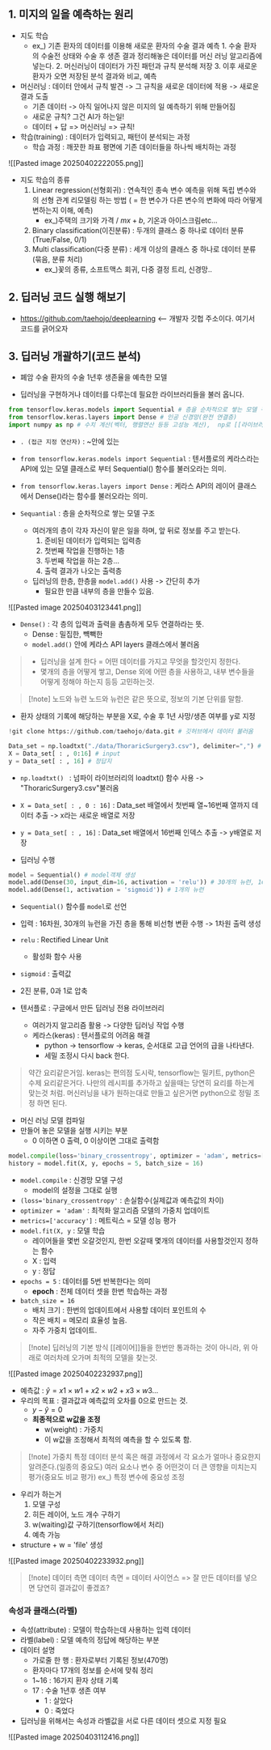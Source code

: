 
## 1. 미지의 일을 예측하는 원리
- 지도 학습
	- ex_) 기존 환자의 데이터를 이용해 새로운 환자의 수술 결과 예측
		  1. 수술 환자의 수술전 상태와 수술 후 생존 결과 정리해놓은 데이터를 머신 러닝 알고리즘에 넣는다.
		  2. 머신러닝이 데이터가 가진 패턴과 규칙 분석해 저장
		  3. 이후 새로운 환자가 오면 저장된 분석 결과와 비교, 예측
- 머신러닝 : 데이터 안에서 규칙 발견 -> 그 규칙을 새로운 데이터에 적용 -> 새로운 결과 도출
	- 기존 데이터 -> 아직 일어나지 않은 미지의 일 예측하기 위해 만들어짐
	- 새로운 규칙? 그건 AI가 하는일!
	- 데이터 + 답 => 머신러닝 => 규칙!
- 학습(training) : 데이터가 입력되고, 패턴이 분석되는 과정
	- 학습 과정 : 깨끗한 좌표 평면에 기존 데이터들을 하나씩 배치하는 과정

![[Pasted image 20250402222055.png]]

- 지도 학습의 종류
	1. Linear regression(선형회귀) : 연속적인 종속 변수 예측을 위해 독립 변수와의 선형 관계 리모델링 하는 방법 ( = 한 변수가 다른 변수의 변화에 따라 어떻게 변하는지 이해, 예측)
		- ex_)주택의 크기와 가격 / $mx+b$, 기온과 아이스크림etc...
	2. Binary classification(이진분류) : 두개의 클래스 중 하나로 데이터 분류(True/False, 0/1)
	3. Multi classification(다중 분류) : 세개 이상의 클래스 중 하나로 데이터 분류(묶음, 분류 처리)
		- ex_)꽃의 종류, 소프트맥스 회귀, 다중 결정 트리, 신경망..

## 2. 딥러닝 코드 실행 해보기
- https://github.com/taehojo/deeplearning <-- 개발자 깃헙 주소이다. 여기서 코드를 긁어오자

## 3. 딥러닝 개괄하기(코드 분석)
- 폐암 수술 환자의 수술 1년후 생존율을 예측한 모델

- 딥러닝을 구현하거나 데이터를 다루는데 필요한 라이브러리들을 불러 옵니다.
```python title:1.환경준비
from tensorflow.keras.models import Sequential # 층을 순차적으로 쌓는 모델 구조
from tensorflow.keras.layers import Dense # 인공 신경망(완전 연결층)
import numpy as np # 수치 계산(벡터, 행렬연산 등등 고성능 계산),  np로 [[라이브러리]]를 줄여 부른다는 의미
```

- `. (접근 지정 연산자)` : ~안에 있는
- `from tensorflow.keras.models import Sequential` : 텐서플로의 케라스라는 API에 있는 모델 클래스로 부터 Sequential() 함수를 불러오라는 의미.
- `from tensorflow.keras.layers import Dense` : 케라스 API의 레이어 클래스에서 Dense()라는 함수를 불러오라는 의미.

- `Sequantial` : 층을 순차적으로 쌓는 모델 구조
	- 여러개의 층이 각자 자신이 맡은 일을 하며, 앞 뒤로 정보를 주고 받는다.
		1. 준비된 데이터가 입력되는 입력층
		2. 첫번째 작업을 진행하는 1층
		3. 두번째 작업을 하는 2층...
		4. 출력 결과가 나오는 출력층
	- 딥러닝의 한층, 한층을 `model.add()` 사용 -> 간단히 추가
		- 필요한 만큼 내부의 층을 만들수 있음.

![[Pasted image 20250403123441.png]]

- `Dense()` : 각 층의 입력과 출력을 촘촘하게 모두 연결하라는 뜻.
	- Dense : 밀집한, 뺵빽한
	- `model.add()` 안에 케라스 API layers 클래스에서 불러옴
>- 딥러닝을 설계 한다 = 어떤 데이터를 가지고 무엇을 할것인지 정한다.
>- 몇개의 층을 어떻게 쌓고, Dense 외에 어떤 층을 사용하고, 내부 변수들을 어떻게 정해야 하는지 등등 고민하는것.


>[!note] 노드와 뉴련
>노드와 뉴런은 같은 뜻으로, 정보의 기본 단위를 말함.

- 환자 상태의 기록에 해당하는 부분을 X로, 수술 후 1년 사망/생존 여부를 y로 지정
```python title:2.데이터준비
!git clone https://github.com/taehojo/data.git # 깃허브에서 데이터 불러옴

Data_set = np.loadtxt("./data/ThoraricSurgery3.csv"), delimiter=",") # 구분자 ',' 사용
X = Data_set[ : , 0:16] # input
y = Data_set[ : , 16] # 정답지
```

- `np.loadtxt() ` : 넘파이 라이브러리의 loadtxt() 함수 사용 -> "ThoraricSurgery3.csv"불러옴
- `X = Data_set[ : , 0 : 16]` : Data_set 배열에서 첫번째 열~16번째 열까지 데이터 추출 -> x라는 새로운 배열로 저장
- `y = Data_set[ : , 16]` : Data_set 배열에서 16번째 인덱스 추출 -> y배열로 저장 

- 딥러닝 수행
```python title:3.구조결정
model = Sequential() # model객체 생성
model.add(Dense(30, input_dim=16, activation = 'relu')) # 30개의 뉴런, 16개 입력
model.add(Dense(1, activation = 'sigmoid')) # 1개의 뉴런
```

- `Sequential()` 함수를 `model`로 선언
- 입력 : 16차원, 30개의 뉴런을 가진 층을 통해 비선형 변환 수행 -> 1차원 출력 생성
- `relu` : Rectified Linear Unit
	- 활성화 함수 사용
- `sigmoid` : 출력값
- 2진 분류, 0과 1로 압축

- 텐서플로 : 구글에서 만든 딥러닝 전용 라이브러리
	- 여러가지 알고리즘 활용 -> 다양한 딥러닝 작업 수행
	- 케라스(keras) : 텐서플로의 어려움 해결
		- python -> tensorflow -> keras, 순서대로 고급 언어의 급을 나타낸다.
		- 세밀 조정시 다시 back 한다.
> 약간 요리같은거임. keras는 편의점 도시락, tensorflow는 밀키트, python은 수제 요리같은거다.
> 나만의 레시피를 추가하고 싶을때는 당연히 요리를 하는게 맞는것 처럼. 머신러닝을 내가 원하는대로 만들고 싶은거면 python으로 정밀 조정 하면 된다.


- 머신 러닝 모델 컴파일
- 만들어 놓은 모델을 실행 시키는 부분
	- 0 이하면 0 출력, 0 이상이면 그대로 출력함
```python title:4.모델실행
model.compile(loss='binary_crossentropy', optimizer = 'adam', metrics=['accuracy']) # 정답이 두가지
history = model.fit(X, y, epochs = 5, batch_size = 16)
```

- `model.compile` : 신경망 모델 구성
	- model의 설정을 그대로 실행
- `(loss='binary_crossentropy'` : 손실함수(실제값과 예측값의 차이)
- `optimizer = 'adam'` : 최적화 알고리즘 모델의 가중치 업데이트
- `metrics=['accuracy']` : 메트릭스 = 모델 성능 평가
- `model.fit(X, y` : 모델 학습
	- 레이어들을 몇번 오갈것인지, 한번 오갈때 몇개의 데이터를 사용할것인지 정하는 함수
	- X : 입력
	- y : 정답
- `epochs = 5` : 데이터를 5번 반복한다는 의미
	- **epoch** : 전체 데이터 셋을 한번 학습하는 과정
- `batch_size = 16`
	- 배치 크기 : 한번의 업데이트에서 사용할 데이터 포인트의 수
	- 작은 배치 = 메모리 효율성 높음.
	- 자주 가중치 업데이트.


>[!note] 딥러닝의 기본 방식
>[[레이어]]들을 한번만 통과하는 것이 아니라, 위 아래로 여러차례 오가며 최적의 모델을 찾는것.


![[Pasted image 20250402232937.png]]

- 예측값 : $ŷ = x1 × w1 + x2 × w2 + x3 × w3...$
- 우리의 목표 : 결과값과 예측값의 오차를 0으로 만드는 것.
	- $y - ŷ  = 0$
	- **최종적으로 w값을 조정**
		- w(weight) : 가중치
		- 이 w값을 조정해서 최적의 예측을 할 수 있도록 함.

>[!note] 가중치
>특정 데이터 분석 혹은 해결 과정에서 각 요소가 얼마나 중요한지 알려준다.(일종의 중요도)
>여러 요소나 변수 중 어떤것이 더 큰 영향을 미치는지 평가(중요도 비교 평가)
>ex_) 특정 변수에 중요성 조정

- 우리가 하는거
	1. 모델 구성
	2. 히든 레이어, 노드 개수 구하기
	3. w(waiting)값 구하기(tensorflow에서 처리)
	4. 예측 가능
- structure + w = 'file' 생성

![[Pasted image 20250402233932.png]]

>[!note] 데이터 측면
>데이터 측면 = 데이터 사이언스
>=> 잘 만든 데이터를 넣으면 당연히 결과값이 좋겠죠?

### 속성과 클래스(라벨)
- 속성(attribute) : 모델이 학습하는데 사용하는 입력 데이터
- 라벨(label) : 모델 예측의 정답에 해당하는 부분
- 데이터 설명
	- 가로줄 한 행 : 환자로부터 기록된 정보(470명)
	- 환자마다 17개의 정보를 순서에 맞춰 정리
	- 1~16 : 16가지 환자 상태 기록
	- 17 : 수술 1년후 생존 여부
		- 1 : 살았다
		- 0 : 죽었다
- 딥러닝을 위해서는 속성과 라벨값을 서로 다른 데이터 셋으로 지정 필요

![[Pasted image 20250403112416.png]]